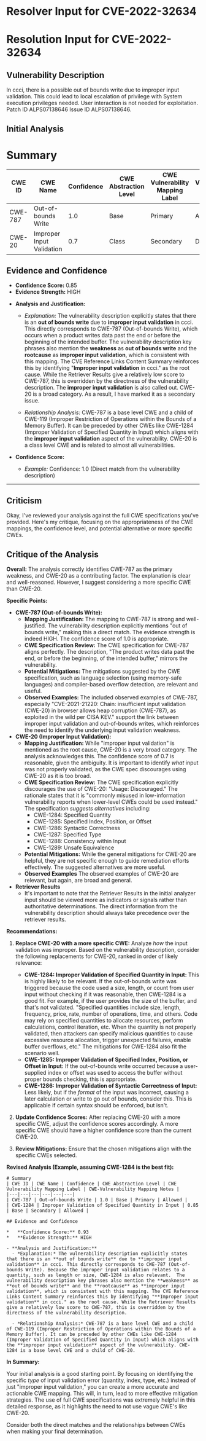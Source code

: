 # Resolver Input for CVE-2022-32634

# Resolution Input for CVE-2022-32634

## Vulnerability Description
In ccci, there is a possible out of bounds write due to improper input validation. This could lead to local escalation of privilege with System execution privileges needed. User interaction is not needed for exploitation. Patch ID ALPS07138646 Issue ID ALPS07138646.

## Initial Analysis
# Summary
| CWE ID | CWE Name | Confidence | CWE Abstraction Level | CWE Vulnerability Mapping Label | CWE-Vulnerability Mapping Notes |
|---|---|---|---|---|---|
| CWE-787 | Out-of-bounds Write | 1.0 | Base | Primary | Allowed |
| CWE-20 | Improper Input Validation | 0.7 | Class | Secondary | Discouraged |

## Evidence and Confidence

*   **Confidence Score:** 0.85
*   **Evidence Strength:** HIGH

- **Analysis and Justification:**  
  - *Explanation:* The vulnerability description explicitly states that there is an **out of bounds write** due to **improper input validation** in ccci. This directly corresponds to CWE-787 (Out-of-bounds Write), which occurs when a product writes data past the end or before the beginning of the intended buffer. The vulnerability description key phrases also mention the **weakness** as **out of bounds write** and the **rootcause** as **improper input validation**, which is consistent with this mapping. The CVE Reference Links Content Summary reinforces this by identifying "**Improper input validation** in ccci." as the root cause. While the Retriever Results give a relatively low score to CWE-787, this is overridden by the directness of the vulnerability description.
  The **improper input validation** is also called out. CWE-20 is a broad category. As a result, I have marked it as a secondary issue.
  
  - *Relationship Analysis:* CWE-787 is a base level CWE and a child of CWE-119 (Improper Restriction of Operations within the Bounds of a Memory Buffer). It can be preceded by other CWEs like CWE-1284 (Improper Validation of Specified Quantity in Input) which aligns with the **improper input validation** aspect of the vulnerability. CWE-20 is a class level CWE and is related to almost all vulnerabilities.

- **Confidence Score:**  
  - *Example:* Confidence: 1.0 (Direct match from the vulnerability description)
---

## Criticism
Okay, I've reviewed your analysis against the full CWE specifications you've provided. Here's my critique, focusing on the appropriateness of the CWE mappings, the confidence level, and potential alternative or more specific CWEs.

## Critique of the Analysis

**Overall:** The analysis correctly identifies CWE-787 as the primary weakness, and CWE-20 as a contributing factor. The explanation is clear and well-reasoned. However, I suggest considering a more specific CWE than CWE-20.

**Specific Points:**

*   **CWE-787 (Out-of-bounds Write):**
    *   **Mapping Justification:** The mapping to CWE-787 is strong and well-justified. The vulnerability description explicitly mentions "out of bounds write," making this a direct match. The evidence strength is indeed HIGH. The confidence score of 1.0 is appropriate.
    *   **CWE Specification Review:** The CWE specification for CWE-787 aligns perfectly.  The description, "The product writes data past the end, or before the beginning, of the intended buffer," mirrors the vulnerability.
    *   **Potential Mitigations:** The mitigations suggested by the CWE specification, such as language selection (using memory-safe languages) and compiler-based overflow detection, are relevant and useful.
    *   **Observed Examples:** The included observed examples of CWE-787, especially "CVE-2021-21220: Chain: insufficient input validation (CWE-20) in browser allows heap corruption (CWE-787), as exploited in the wild per CISA KEV." support the link between improper input validation and out-of-bounds writes, which reinforces the need to identify the underlying input validation weakness.
*   **CWE-20 (Improper Input Validation):**
    *   **Mapping Justification:** While "improper input validation" is mentioned as the root cause, CWE-20 is a very broad category. The analysis acknowledges this. The confidence score of 0.7 is reasonable, given the ambiguity. It is important to identify *what* input was not properly validated, as the CWE spec discourages using CWE-20 as it is too broad.
    *   **CWE Specification Review:** The CWE specification explicitly discourages the use of CWE-20: "Usage: Discouraged."  The rationale states that it is "commonly misused in low-information vulnerability reports when lower-level CWEs could be used instead." The specification *suggests alternatives* including:
        *   CWE-1284: Specified Quantity
        *   CWE-1285: Specified Index, Position, or Offset
        *   CWE-1286: Syntactic Correctness
        *   CWE-1287: Specified Type
        *   CWE-1288: Consistency within Input
        *   CWE-1289: Unsafe Equivalence
    *   **Potential Mitigations:** While the general mitigations for CWE-20 are helpful, they are not specific enough to guide remediation efforts effectively. The suggested alternatives are more useful.
    *   **Observed Examples** The observed examples of CWE-20 are relevant, but again, are broad and general.
*   **Retriever Results**
    * It's important to note that the Retriever Results in the initial analyzer input should be viewed more as indicators or signals rather than authoritative determinations. The direct information from the vulnerability description should always take precedence over the retriever results.

**Recommendations:**

1.  **Replace CWE-20 with a more specific CWE:** Analyze *how* the input validation was improper. Based on the vulnerability description, consider the following replacements for CWE-20, ranked in order of likely relevance:

    *   **CWE-1284: Improper Validation of Specified Quantity in Input:** This is highly likely to be relevant.  If the out-of-bounds write was triggered because the code used a size, length, or count from user input without checking if it was reasonable, then CWE-1284 is a good fit.  For example, if the user provides the size of the buffer, and that's not validated.  "Specified quantities include size, length, frequency, price, rate, number of operations, time, and others. Code may rely on specified quantities to allocate resources, perform calculations, control iteration, etc. When the quantity is not properly validated, then attackers can specify malicious quantities to cause excessive resource allocation, trigger unexpected failures, enable buffer overflows, etc."  The mitigations for CWE-1284 also fit the scenario well.
    *   **CWE-1285: Improper Validation of Specified Index, Position, or Offset in Input:** If the out-of-bounds write occurred because a user-supplied index or offset was used to access the buffer without proper bounds checking, this is appropriate.
    *   **CWE-1286: Improper Validation of Syntactic Correctness of Input:**  Less likely, but if the *format* of the input was incorrect, causing a later calculation or write to go out of bounds, consider this. This is applicable if certain syntax should be enforced, but isn't.
2.  **Update Confidence Scores:** After replacing CWE-20 with a more specific CWE, adjust the confidence scores accordingly. A more specific CWE should have a higher confidence score than the current CWE-20.
3.  **Review Mitigations:** Ensure that the chosen mitigations align with the specific CWEs selected.

**Revised Analysis (Example, assuming CWE-1284 is the best fit):**

```
# Summary
| CWE ID | CWE Name | Confidence | CWE Abstraction Level | CWE Vulnerability Mapping Label | CWE-Vulnerability Mapping Notes |
|---|---|---|---|---|---|
| CWE-787 | Out-of-bounds Write | 1.0 | Base | Primary | Allowed |
| CWE-1284 | Improper Validation of Specified Quantity in Input | 0.85 | Base | Secondary | Allowed |

## Evidence and Confidence

*   **Confidence Score:** 0.93
*   **Evidence Strength:** HIGH

- **Analysis and Justification:**  
  - *Explanation:* The vulnerability description explicitly states that there is an **out of bounds write** due to **improper input validation** in ccci. This directly corresponds to CWE-787 (Out-of-bounds Write). Because the improper input validation relates to a quantity, such as length or size, CWE-1284 is also relevant.  The vulnerability description key phrases also mention the **weakness** as **out of bounds write** and the **rootcause** as **improper input validation**, which is consistent with this mapping. The CVE Reference Links Content Summary reinforces this by identifying "**Improper input validation** in ccci." as the root cause. While the Retriever Results give a relatively low score to CWE-787, this is overridden by the directness of the vulnerability description.
  
  - *Relationship Analysis:* CWE-787 is a base level CWE and a child of CWE-119 (Improper Restriction of Operations within the Bounds of a Memory Buffer). It can be preceded by other CWEs like CWE-1284 (Improper Validation of Specified Quantity in Input) which aligns with the **improper input validation** aspect of the vulnerability. CWE-1284 is a base level CWE and a child of CWE-20.
```

**In Summary:**

Your initial analysis is a good starting point. By focusing on identifying the specific *type* of input validation error (quantity, index, type, etc.) instead of just "improper input validation," you can create a more accurate and actionable CWE mapping. This will, in turn, lead to more effective mitigation strategies. The use of full CWE specifications was extremely helpful in this detailed response, as it highlights the need to not use vague CWE's like CWE-20.

Consider both the direct matches and the relationships between CWEs
when making your final determination.
        